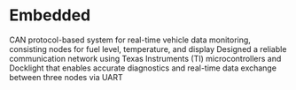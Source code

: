 # Embedded
CAN protocol-based system for real-time vehicle data monitoring, consisting nodes for fuel level, temperature, and display
Designed a reliable communication network using Texas Instruments (TI) microcontrollers
and Docklight that enables accurate diagnostics and real-time data exchange between three nodes via UART
